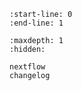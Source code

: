 ```{include} ../README.md
:start-line: 0
:end-line: 1
```

```{toctree}
:maxdepth: 1
:hidden:

nextflow
changelog
```
